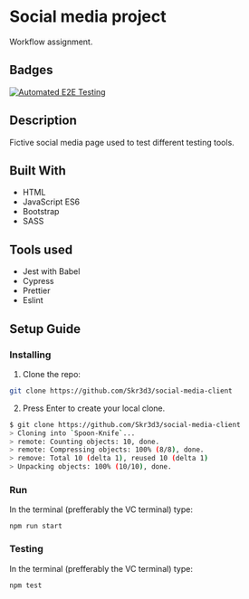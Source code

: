 # Social media project

Workflow assignment.

## Badges

[![Automated E2E Testing](https://github.com/Skr3d3/social-media-client/actions/workflows/e2e-test.yml/badge.svg)](https://github.com/Skr3d3/social-media-client/actions/workflows/e2e-test.yml)

## Description

Fictive social media page used to test different testing tools.

## Built With

- HTML
- JavaScript ES6
- Bootstrap
- SASS

## Tools used

- Jest with Babel
- Cypress
- Prettier
- Eslint

## Setup Guide

### Installing

1. Clone the repo:

```bash
git clone https://github.com/Skr3d3/social-media-client
```

2. Press Enter to create your local clone.

```bash
$ git clone https://github.com/Skr3d3/social-media-client
> Cloning into `Spoon-Knife`...
> remote: Counting objects: 10, done.
> remote: Compressing objects: 100% (8/8), done.
> remove: Total 10 (delta 1), reused 10 (delta 1)
> Unpacking objects: 100% (10/10), done.

```

### Run

In the terminal (prefferably the VC terminal) type:

```
npm run start
```

### Testing

In the terminal (prefferably the VC terminal) type:

```
npm test
```
